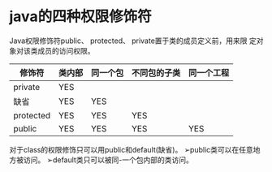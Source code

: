 # java的四种权限修饰符

Java权限修饰符public、 protected、 private置于类的成员定义前，用来限
定对象对该类成员的访问权限。

| 修饰符    | 类内部 | 同一个包 | 不同包的子类 | 同一个工程 |
| --------- | ------ | -------- | ------------ | ---------- |
| private   | YES    |          |              |            |
| 缺省      | YES    | YES      |              |            |
| protected | YES    | YES      | YES          |            |
| public    | YES    | YES      | YES          | YES        |

对于class的权限修饰只可以用public和default(缺省)。
➢public类可以在任意地方被访问。
➢default类只可以被同-一个包内部的类访问。